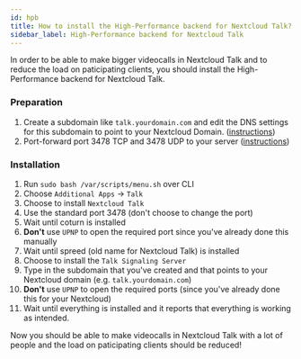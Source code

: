 ```yaml
---
id: hpb
title: How to install the High-Performance backend for Nextcloud Talk?
sidebar_label: High-Performance backend for Nextcloud Talk
---
```


In order to be able to make bigger videocalls in Nextcloud Talk and to reduce the load on paticipating clients, you should install the High-Performance backend for Nextcloud Talk.

### Preparation
1. Create a subdomain like `talk.yourdomain.com` and edit the DNS settings for this subdomain to point to your Nextcloud Domain. ([instructions](./subdomain-cname))
1. Port-forward port 3478 TCP and 3478 UDP to your server ([instructions](./port-forwarding))

### Installation
1. Run `sudo bash /var/scripts/menu.sh` over CLI
1. Choose `Additional Apps` -> `Talk`
1. Choose to install `Nextcloud Talk`
1. Use the standard port 3478 (don't choose to change the port)
1. Wait until coturn is installed
1. **Don't** use `UPNP` to open the required port since you've already done this manually
1.  Wait until spreed (old name for Nextcloud Talk) is installed
1. Choose to install the `Talk Signaling Server`
1. Type in the subdomain that you've created and that points to your Nextcloud domain (e.g. `talk.yourdomain.com`)
1. **Don't** use `UPNP` to open the required ports (since you've already done this for your Nextcloud)
1. Wait until everything is installed and it reports that everything is working as intended.

Now you should be able to make videocalls in Nextcloud Talk with a lot of people and the load on paticipating clients should be reduced!